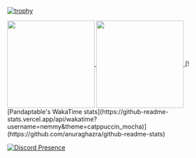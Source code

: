 [![trophy](https://github-profile-trophy.vercel.app/?username=Pandaptable&no-bg=true&no-frame=true&theme=discord)](https://github.com/ryo-ma/github-profile-trophy)

<a href="https://github.com/anuraghazra/github-readme-stats">
  <img height=200 align="center" src="[https://github-readme-stats.vercel.app/api?username=anuraghazra](https://github-readme-stats.vercel.app/api?username=Pandaptable&theme=catppuccin_mocha&show_icons=true&show=reviews,discussions_started,discussions_answered,prs_merged,prs_merged_percentage&hide_border=true)" />
</a>
<a href="https://github.com/anuraghazra/convoychat">
  <img height=200 align="center" src="[https://github-readme-stats.vercel.app/api/top-langs?username=anuraghazra&layout=compact&langs_count=8&card_width=320](https://github-readme-stats.vercel.app/api/top-langs/?username=Pandaptable&theme=catppuccin_mocha)" />
</a>
[![Pandaptable's WakaTime stats](https://github-readme-stats.vercel.app/api/wakatime?username=nemmy&theme=catppuccin_mocha)](https://github.com/anuraghazra/github-readme-stats)

[![Discord Presence](https://lanyard.cnrad.dev/api/97153209843335168?hideDiscrim=true&borderRadius=30px&bg=1e1e2e)](https://discord.com/users/97153209843335168)

